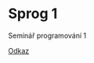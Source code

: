 # Sprog 1
 Seminář programování 1

 <a href =https://ddohnal.github.io/Sprog-1/index.html>Odkaz </a>

